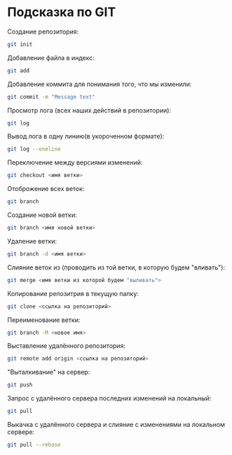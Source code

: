# Подсказка по GIT
Создание репозитория:
```sh
git init
```
Добавление файла в индекс:
```sh
git add
```
Добавление коммита для понимания того, что мы изменили:
```sh
git commit -m "Message text"
```
Просмотр лога (всех наших действий в репозитории):
```sh
git log
```
Вывод лога в одну линию(в укороченном формате):
```sh
git log --oneline
```
Переключение между версиями изменений:
```sh
git checkout <имя ветки>
```
Отоброжение всех веток:
```sh
git branch
```
Создание новой ветки:
```sh
git branch <имя новой ветки>
```
Удаление ветки:
```sh
git branch -d <имя ветки>
```
Слияние веток из (проводить из той ветки, в которую будем "вливать"):
```sh
git merge <имя ветки из которой будем "выливать">
```
Копирование репозитрия в текущую папку:
```sh
git clone <ссылка на репозиторий>
```
Переименование ветки:
```sh
git branch -M <новое имя>
```
Выставление удалённого репозитория:
```sh
git remote add origin <ссылка на репозиторий>
```
"Выталкивание" на сервер:
```sh
git push
```
Запрос с удалённого сервера последних изменений на локальный:
```sh
git pull
```
Выкачка с удалённого сервера и слияние с изменениями на локальном сервере:
```sh
git pull --rebase
```
